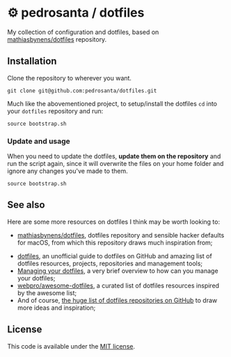 # ⚙ pedrosanta / dotfiles
My collection of configuration and dotfiles, based on [mathiasbynens/dotfiles](https://github.com/mathiasbynens/dotfiles) repository.

## Installation

Clone the repository to wherever you want.

```
git clone git@github.com:pedrosanta/dotfiles.git
```

Much like the abovementioned project, to setup/install the dotfiles `cd` into your `dotfiles` repository and run:

```
source bootstrap.sh
```

### Update and usage

When you need to update the dotfiles, **update them on the repository** and run the script again, since it will overwrite the files on your home folder and ignore any changes you've made to them.

```
source bootstrap.sh
```

## See also

Here are some more resources on dotfiles I think may be worth looking to:

* [mathiasbynens/dotfiles](https://github.com/mathiasbynens/dotfiles), dotfiles repository and sensible hacker defaults for macOS, from which this repository draws much inspiration from;

- [dotfiles](https://dotfiles.github.io), an unofficial guide to dotfiles on GitHub and amazing list of dotfiles resources, projects, repositories and management tools;
- [Managing your dotfiles](https://medium.com/@webprolific/managing-your-dotfiles-7d2725297304#.tp50yawhy), a very brief overview to how can you manage your dotfiles;
- [webpro/awesome-dotfiles](https://github.com/webpro/awesome-dotfiles), a curated list of dotfiles resources inspired by the awesome list;
- And of course, [the huge list of dotfiles repositories on GitHub](https://github.com/search?q=dotfiles&s=stars&type=Repositories) to draw more ideas and inspiration;

## License

This code is available under the [MIT license](LICENSE-MIT.txt).
